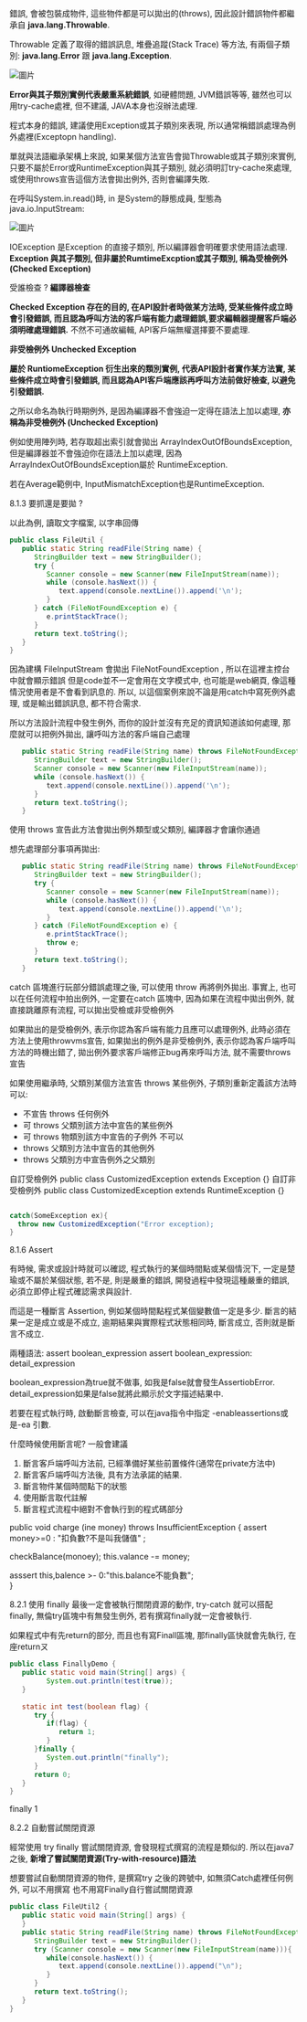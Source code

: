 

錯誤, 會被包裝成物件, 這些物件都是可以拋出的(throws),
因此設計錯誤物件都繼承自 **java.lang.Throwable**.

Throwable 定義了取得的錯誤訊息, 堆疊追蹤(Stack Trace) 等方法,
有兩個子類別: **java.lang.Error** 跟 **java.lang.Exception**.

![圖片](https://user-images.githubusercontent.com/118010660/210779529-416baffb-bc02-494c-83b2-ac3a16a11d14.png)

**Error與其子類別實例代表嚴重系統錯誤**, 如硬體問題, JVM錯誤等等, 雖然也可以用try-cache處裡, 但不建議, JAVA本身也沒辦法處理.

程式本身的錯誤, 建議使用Exception或其子類別來表現, 所以通常稱錯誤處理為例外處裡(Exceptopn handling).

單就與法語繼承架構上來說, 如果某個方法宣告會拋Throwable或其子類別來實例,
只要不屬於Error或RuntimeException與其子類別,
就必須明訂try-cache來處理, 或使用throws宣告這個方法會拋出例外, 否則會編譯失敗.

在呼叫System.in.read()時, in 是System的靜態成員, 型態為 java.io.InputStream:

![圖片](https://user-images.githubusercontent.com/118010660/210781639-4f30dd65-41c3-4144-965c-4945c01c4fe9.png)

IOException 是Exception 的直接子類別, 所以編譯器會明確要求使用語法處理.
**Exception 與其子類別, 但非屬於RumtimeExcption或其子類別, 稱為受檢例外(Checked Exception)**

受誰檢查 ? **編譯器檢查**

**Checked Exception 存在的目的, 在API設計者時做某方法時, 受某些條件成立時會引發錯誤,
而且認為呼叫方法的客戶端有能力處理錯誤,要求編輯器提醒客戶端必須明確處理錯誤.**
不然不可通故編輯, API客戶端無權選擇要不要處理.


**非受檢例外 Unchecked Exception**

**屬於 RuntiomeException 衍生出來的類別實例, 代表API設計者實作某方法實, 某些條件成立時會引發錯誤, 
而且認為API客戶端應該再呼叫方法前做好檢查, 以避免引發錯誤.**

之所以命名為執行時期例外, 是因為編譯器不會強迫一定得在語法上加以處理,
**亦稱為非受檢例外 (Unchecked Exception)**

例如使用陣列時, 若存取超出索引就會拋出 ArrayIndexOutOfBoundsException, 但是編譯器並不會強迫你在語法上加以處理,
因為ArrayIndexOutOfBoundsException屬於 RuntimeException.

若在Average範例中, InputMismatchException也是RuntimeException.


8.1.3 要抓還是要拋 ?

以此為例, 讀取文字檔案, 以字串回傳
```java
public class FileUtil {
   public static String readFile(String name) {
      StringBuilder text = new StringBuilder();
      try {
         Scanner console = new Scanner(new FileInputStream(name));
         while (console.hasNext()) {
            text.append(console.nextLine()).append('\n');
         }
      } catch (FileNotFoundException e) {
         e.printStackTrace();
      }
      return text.toString();
   }
}
```
因為建構 FileInputStream 會拋出 FileNotFoundException , 所以在這裡主控台中就會顯示錯誤
但是code並不一定會用在文字模式中, 也可能是web網頁, 像這種情況使用者是不會看到訊息的.
所以, 以這個案例來說不論是用catch中寫死例外處理, 或是輸出錯誤訊息, 都不符合需求.

所以方法設計流程中發生例外, 而你的設計並沒有充足的資訊知道該如何處理,
那麼就可以把例外拋出, 讓呼叫方法的客戶端自己處理


```java
   public static String readFile(String name) throws FileNotFoundException {
      StringBuilder text = new StringBuilder();
      Scanner console = new Scanner(new FileInputStream(name));
      while (console.hasNext()) {
         text.append(console.nextLine()).append('\n');
      }
      return text.toString();
   }
```

使用 throws 宣告此方法會拋出例外類型或父類別, 編譯器才會讓你通過


想先處理部分事項再拋出:

```java
   public static String readFile(String name) throws FileNotFoundException {
      StringBuilder text = new StringBuilder();
      try {
         Scanner console = new Scanner(new FileInputStream(name));
         while (console.hasNext()) {
            text.append(console.nextLine()).append('\n');
         }
      } catch (FileNotFoundException e) {
         e.printStackTrace();
         throw e;
      }
      return text.toString();
   }
```
catch 區塊進行玩部分錯誤處理之後, 可以使用 throw 再將例外拋出.
事實上, 也可以在任何流程中拍出例外,  一定要在catch 區塊中,
因為如果在流程中拋出例外, 就直接跳離原有流程,
可以拋出受檢或非受檢例外

如果拋出的是受檢例外, 表示你認為客戶端有能力且應可以處理例外, 此時必須在方法上使用throwvms宣告,
如果拋出的例外是非受檢例外, 表示你認為客戶端呼叫方法的時機出錯了, 拋出例外要求客戶端修正bug再來呼叫方法, 就不需要throws宣告

如果使用繼承時, 父類別某個方法宣告 throws 某些例外, 子類別重新定義該方法時可以:
* 不宣告 throws 任何例外
* 可 throws 父類別該方法中宣告的某些例外
* 可 throws 物類別該方中宣告的子例外
不可以
* throws 父類別方法中宣告的其他例外
* throws 父類別方中宣告例外之父類別

自訂受檢例外
public class CustomizedException extends Exception {} 
自訂非受檢例外
public class CustomizedException extends RuntimeException {} 


```java

catch(SomeException ex){
  throw new CustomizedException("Error exception);
}
```

 8.1.6 Assert

有時候, 需求或設計時就可以確認, 程式執行的某個時間點或某個情況下, 一定是楚瑜或不屬於某個狀態,
若不是, 則是嚴重的錯誤, 開發過程中發現這種嚴重的錯誤, 必須立即停止程式確認需求與設計.

而這是一種斷言 Assertion, 例如某個時間點程式某個變數值一定是多少.
斷言的結果一定是成立或是不成立, 逾期結果與實際程式狀態相同時, 斷言成立, 否則就是斷言不成立.

兩種語法:
assert boolean_expression
assert boolean_expression: detail_expression

boolean_expression為true就不做事, 如我是false就會發生AssertiobError.
detail_expression如果是false就將此顯示於文字描述結果中.

若要在程式執行時, 啟動斷言檢查, 可以在java指令中指定 -enableassertions或是-ea 引數.

什麼時候使用斷言呢? 一般會建議
1. 斷言客戶端呼叫方法前, 已經準備好某些前置條件(通常在private方法中)
2. 斷言客戶端呼叫方法後, 具有方法承諾的結果.
3. 斷言物件某個時間點下的狀態
4. 使用斷言取代註解
5. 斷言程式流程中絕對不會執行到的程式碼部分

public void charge (ine money) throws InsufficientException {
  assert money>=0 : "扣負數?不是叫我儲值" ;
  
  checkBalance(monoey);
  this.valance -= money;
  
  asssert this,balence >- 0:"this.balance不能負數";  
}



8.2.1 使用 finally
最後一定會被執行關閉資源的動作, try-catch 就可以搭配 finally,
無倫try區塊中有無發生例外, 若有撰寫finally就一定會被執行.


如果程式中有先return的部分, 而且也有寫Finall區塊,
那finally區快就會先執行, 在座returnㄡ
```java
public class FinallyDemo {
   public static void main(String[] args) {
         System.out.println(test(true));
   }
   
   static int test(boolean flag) {
      try {
         if(flag) {
            return 1;
         }
      }finally {
         System.out.println("finally");
      }
      return 0;
   }
}
```
finally
1


8.2.2 自動嘗試關閉資源

經常使用 try finally 嘗試關閉資源, 會發現程式撰寫的流程是類似的.
所以在java7之後, **新增了嘗試關閉資源(Try-with-resource)語法**

想要嘗試自動關閉資源的物件, 是撰寫try 之後的跨號中,
如無須Catch處裡任何例外, 可以不用撰寫 也不用寫Finally自行嘗試關閉資源



```java
public class FileUtil2 {
   public static void main(String[] args) {
   }
   public static String readFile(String name) throws FileNotFoundException {
      StringBuilder text = new StringBuilder();
      try (Scanner console = new Scanner(new FileInputStream(name))){
         while(console.hasNext()) {
            text.append(console.nextLine()).append("\n");
         }
      }
      return text.toString();
   }
}

```





